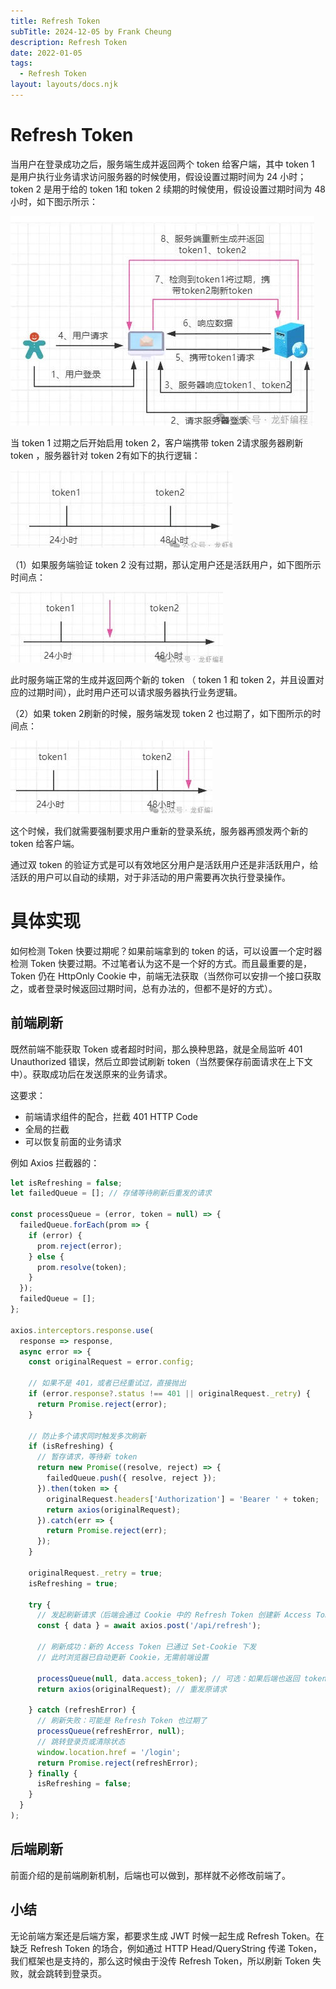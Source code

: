```yaml
---
title: Refresh Token
subTitle: 2024-12-05 by Frank Cheung
description: Refresh Token
date: 2022-01-05
tags:
  - Refresh Token
layout: layouts/docs.njk
---
```

# Refresh Token

当用户在登录成功之后，服务端生成并返回两个 token 给客户端，其中 token 1 是用户执行业务请求访问服务器的时候使用，假设设置过期时间为 24 小时； token 2 是用于给的 token 1和 token 2 续期的时候使用，假设设置过期时间为 48 小时，如下图示所示：

![](wechat_2025-08-19_144808_986.jpg)

当 token 1 过期之后开始启用 token 2，客户端携带 token 2请求服务器刷新 token ，服务器针对 token 2有如下的执行逻辑：

![](refresh-token.jpg)

（1）如果服务端验证 token 2 没有过期，那认定用户还是活跃用户，如下图所示时间点：

![](wechat_2025-08-19_145010_538.jpg)

此时服务端正常的生成并返回两个新的 token （ token 1 和 token 2，并且设置对应的过期时间），此时用户还可以请求服务器执行业务逻辑。

（2）如果 token 2刷新的时候，服务端发现 token 2 也过期了，如下图所示的时间点：

![](wechat_2025-08-19_145214_554.jpg)

这个时候，我们就需要强制要求用户重新的登录系统，服务器再颁发两个新的 token 给客户端。

通过双 token 的验证方式是可以有效地区分用户是活跃用户还是非活跃用户，给活跃的用户可以自动的续期，对于非活动的用户需要再次执行登录操作。

# 具体实现

如何检测 Token 快要过期呢？如果前端拿到的 token 的话，可以设置一个定时器检测 Token 快要过期。不过笔者认为这不是一个好的方式。而且最重要的是，Token 仍在 HttpOnly Cookie 中，前端无法获取（当然你可以安排一个接口获取之，或者登录时候返回过期时间，总有办法的，但都不是好的方式）。

## 前端刷新
既然前端不能获取 Token 或者超时时间，那么换种思路，就是全局监听 401 Unauthorized 错误，然后立即尝试刷新 token（当然要保存前面请求在上下文中）。获取成功后在发送原来的业务请求。

这要求：

- 前端请求组件的配合，拦截 401 HTTP Code
- 全局的拦截
- 可以恢复前面的业务请求

例如 Axios 拦截器的：

```javascript
let isRefreshing = false;
let failedQueue = []; // 存储等待刷新后重发的请求

const processQueue = (error, token = null) => {
  failedQueue.forEach(prom => {
    if (error) {
      prom.reject(error);
    } else {
      prom.resolve(token);
    }
  });
  failedQueue = [];
};

axios.interceptors.response.use(
  response => response,
  async error => {
    const originalRequest = error.config;

    // 如果不是 401，或者已经重试过，直接抛出
    if (error.response?.status !== 401 || originalRequest._retry) {
      return Promise.reject(error);
    }

    // 防止多个请求同时触发多次刷新
    if (isRefreshing) {
      // 暂存请求，等待新 token
      return new Promise((resolve, reject) => {
        failedQueue.push({ resolve, reject });
      }).then(token => {
        originalRequest.headers['Authorization'] = 'Bearer ' + token;
        return axios(originalRequest);
      }).catch(err => {
        return Promise.reject(err);
      });
    }

    originalRequest._retry = true;
    isRefreshing = true;

    try {
      // 发起刷新请求（后端会通过 Cookie 中的 Refresh Token 创建新 Access Token）
      const { data } = await axios.post('/api/refresh');

      // 刷新成功：新的 Access Token 已通过 Set-Cookie 下发
      // 此时浏览器已自动更新 Cookie，无需前端设置

      processQueue(null, data.access_token); // 可选：如果后端也返回 token
      return axios(originalRequest); // 重发原请求

    } catch (refreshError) {
      // 刷新失败：可能是 Refresh Token 也过期了
      processQueue(refreshError, null);
      // 跳转登录页或清除状态
      window.location.href = '/login';
      return Promise.reject(refreshError);
    } finally {
      isRefreshing = false;
    }
  }
);
```

## 后端刷新
前面介绍的是前端刷新机制，后端也可以做到，那样就不必修改前端了。


## 小结
无论前端方案还是后端方案，都要求生成 JWT 时候一起生成 Refresh Token。在缺乏 Refresh Token 的场合，例如通过 HTTP Head/QueryString 传递 Token，我们框架也是支持的，那么这时候由于没传 Refresh Token，所以刷新 Token 失败，就会跳转到登录页。